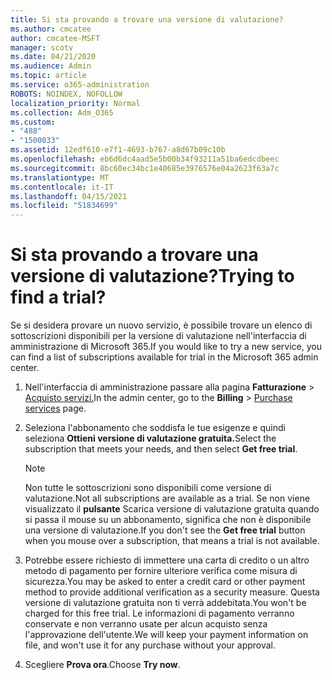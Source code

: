 ```yaml
---
title: Si sta provando a trovare una versione di valutazione?
ms.author: cmcatee
author: cmcatee-MSFT
manager: scotv
ms.date: 04/21/2020
ms.audience: Admin
ms.topic: article
ms.service: o365-administration
ROBOTS: NOINDEX, NOFOLLOW
localization_priority: Normal
ms.collection: Adm_O365
ms.custom:
- "488"
- "1500033"
ms.assetid: 12edf610-e7f1-4693-b767-a8d67b09c10b
ms.openlocfilehash: eb6d6dc4aad5e5b00b34f93211a51ba6edcdbeec
ms.sourcegitcommit: 8bc60ec34bc1e40685e3976576e04a2623f63a7c
ms.translationtype: MT
ms.contentlocale: it-IT
ms.lasthandoff: 04/15/2021
ms.locfileid: "51834699"
---
```

# <a name="trying-to-find-a-trial"></a><span data-ttu-id="b6518-102">Si sta provando a trovare una versione di valutazione?</span><span class="sxs-lookup"><span data-stu-id="b6518-102">Trying to find a trial?</span></span>

<span data-ttu-id="b6518-103">Se si desidera provare un nuovo servizio, è possibile trovare un elenco di sottoscrizioni disponibili per la versione di valutazione nell'interfaccia di amministrazione di Microsoft 365.</span><span class="sxs-lookup"><span data-stu-id="b6518-103">If you would like to try a new service, you can find a list of subscriptions available for trial in the Microsoft 365 admin center.</span></span>
  
1. <span data-ttu-id="b6518-104">Nell'interfaccia di amministrazione passare alla pagina **Fatturazione** \> [Acquisto servizi.](https://go.microsoft.com/fwlink/p/?linkid=868433)</span><span class="sxs-lookup"><span data-stu-id="b6518-104">In the admin center, go to the **Billing** \> [Purchase services](https://go.microsoft.com/fwlink/p/?linkid=868433) page.</span></span>

2. <span data-ttu-id="b6518-105">Seleziona l'abbonamento che soddisfa le tue esigenze e quindi seleziona **Ottieni versione di valutazione gratuita.**</span><span class="sxs-lookup"><span data-stu-id="b6518-105">Select the subscription that meets your needs, and then select  **Get free trial**.</span></span>

    > [!NOTE]
    > <span data-ttu-id="b6518-106">Non tutte le sottoscrizioni sono disponibili come versione di valutazione.</span><span class="sxs-lookup"><span data-stu-id="b6518-106">Not all subscriptions are available as a trial.</span></span> <span data-ttu-id="b6518-107">Se non viene visualizzato il **pulsante** Scarica versione di valutazione gratuita quando si passa il mouse su un abbonamento, significa che non è disponibile una versione di valutazione.</span><span class="sxs-lookup"><span data-stu-id="b6518-107">If you don't see the **Get free trial** button when you mouse over a subscription, that means a trial is not available.</span></span>
  
3. <span data-ttu-id="b6518-108">Potrebbe essere richiesto di immettere una carta di credito o un altro metodo di pagamento per fornire ulteriore verifica come misura di sicurezza.</span><span class="sxs-lookup"><span data-stu-id="b6518-108">You may be asked to enter a credit card or other payment method to provide additional verification as a security measure.</span></span> <span data-ttu-id="b6518-109">Questa versione di valutazione gratuita non ti verrà addebitata.</span><span class="sxs-lookup"><span data-stu-id="b6518-109">You won't be charged for this free trial.</span></span> <span data-ttu-id="b6518-110">Le informazioni di pagamento verranno conservate e non verranno usate per alcun acquisto senza l'approvazione dell'utente.</span><span class="sxs-lookup"><span data-stu-id="b6518-110">We will keep your payment information on file, and won't use it for any purchase without your approval.</span></span>

4. <span data-ttu-id="b6518-111">Scegliere **Prova ora**.</span><span class="sxs-lookup"><span data-stu-id="b6518-111">Choose **Try now**.</span></span>